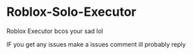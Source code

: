 # Roblox-Solo-Executor
Roblox Executor bcos your sad lol

IF you get any issues make a issues comment ill probably reply
